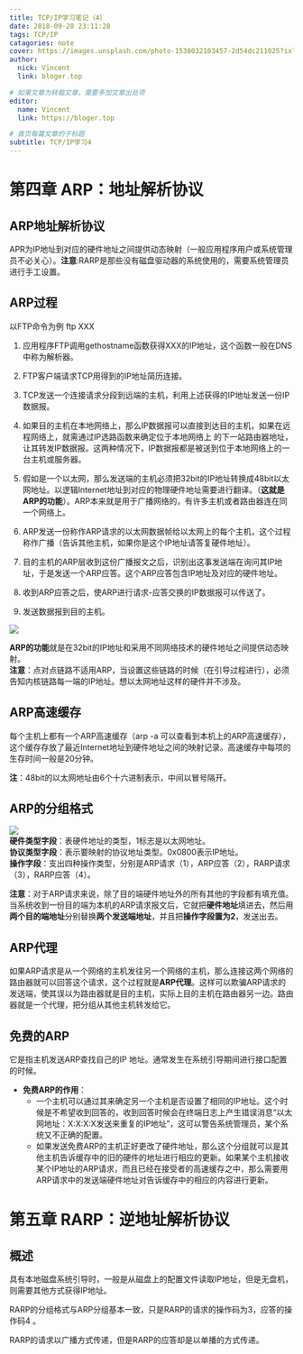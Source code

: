 ```yaml
---
title: TCP/IP学习笔记（4）
date: 2018-09-28 23:11:28
tags: TCP/IP
catagories: note
cover: https://images.unsplash.com/photo-1538032103457-2d54dc211025?ixlib=rb-0.3.5&ixid=eyJhcHBfaWQiOjEyMDd9&s=53bea49b1d2409c5d62e31fde931f0bb&auto=format&fit=crop&w=500&q=60
author: 
  nick: Vincent
  link: bloger.top

# 如果文章为转载文章，需要多加文章出处项
editor:
  name: Vincent
  link: https://bloger.top

# 首页每篇文章的子标题
subtitle: TCP/IP学习4
---
```

# 第四章 ARP：地址解析协议
## ARP地址解析协议
APR为IP地址到对应的硬件地址之间提供动态映射（一般应用程序用户或系统管理员不必关心）。**注意**:RARP是那些没有磁盘驱动器的系统使用的，需要系统管理员进行手工设置。

  ## ARP过程
以FTP命令为例
ftp XXX
  1. 应用程序FTP调用gethostname函数获得XXX的IP地址，这个函数一般在DNS中称为解析器。
  
  2. FTP客户端请求TCP用得到的IP地址简历连接。
  3. TCP发送一个连接请求分段到远端的主机，利用上述获得的IP地址发送一份IP数据报。
  4. 如果目的主机在本地网络上，那么IP数据报可以直接到达目的主机，如果在远程网络上，就需通过IP选路函数来确定位于本地网络上 的下一站路由器地址，让其转发IP数据报。这两种情况下，IP数据报都是被送到位于本地网络上的一台主机或服务器。
  5. 假如是一个以太网，那么发送端的主机必须把32bit的IP地址转换成48bit以太网地址。以逻辑Internet地址到对应的物理硬件地址需要进行翻译。（**这就是ARP的功能**）。ARP本来就是用于广播网络的，有许多主机或者路由器连在同一个网络上。
  6. ARP发送一份称作ARP请求的以太网数据帧给以太网上的每个主机，这个过程称作广播（告诉其他主机，如果你是这个IP地址请答复硬件地址）。
  7. 目的主机的ARP层收到这份广播报文之后，识别出这事发送端在询问其IP地址，于是发送一个ARP应答。这个ARP应答包含IP地址及对应的硬件地址。
  8. 收到ARP应答之后，使ARP进行请求-应答交换的IP数据报可以传送了。
  9. 发送数据报到目的主机。
   
 ![](http://docs.52im.net/extend/docs/book/tcpip/vol1/4/images2/52im_2.png)  


**ARP的功能**就是在32bit的IP地址和采用不同网络技术的硬件地址之间提供动态映射。    
**注意**：点对点链路不适用ARP，当设置这些链路的时候（在引导过程进行），必须告知内核链路每一端的IP地址。想以太网地址这样的硬件并不涉及。

## ARP高速缓存
每个主机上都有一个ARP高速缓存（arp -a 可以查看到本机上的ARP高速缓存），这个缓存存放了最近Internet地址到硬件地址之间的映射记录。高速缓存中每项的生存时间一般是20分钟。

**注**：48bit的以太网地址由6个十六进制表示，中间以冒号隔开。

## ARP的分组格式
![](http://docs.52im.net/extend/docs/book/tcpip/vol1/4/images2/52im_3.png)  
**硬件类型字段**：表硬件地址的类型，1标志是以太网地址。  
**协议类型字段**：表示要映射的协议地址类型。0x0800表示IP地址。  
**操作字段**：支出四种操作类型，分别是ARP请求（1），ARP应答（2），RARP请求（3），RARP应答（4）。   

**注意**：对于ARP请求来说，除了目的端硬件地址外的所有其他的字段都有填充值。当系统收到一份目的端为本机的ARP请求报文后，它就把**硬件地址**填进去，然后用**两个目的端地址**分别替换**两个发送端地址**，并且把**操作字段置为2**，发送出去。

## ARP代理    
如果ARP请求是从一个网络的主机发往另一个网络的主机，那么连接这两个网络的路由器就可以回答这个请求，这个过程就是**ARP代理**。这样可以欺骗ARP请求的发送端，使其误以为路由器就是目的主机，实际上目的主机在路由器另一边。路由器就是一个代理，把分组从其他主机转发给它。

## 免费的ARP
它是指主机发送ARP查找自己的IP 地址。通常发生在系统引导期间进行接口配置的时候。  
- **免费ARP的作用**：
    - 一个主机可以通过其来确定另一个主机是否设置了相同的IP地址。这个时候是不希望收到回答的，收到回答时候会在终端日志上产生错误消息“以太网地址：X:X:X:X发送来重复的IP地址”，这可以警告系统管理员，某个系统又不正确的配置。 
    - 如果发送免费ARP的主机正好更改了硬件地址，那么这个分组就可以是其他主机告诉缓存中的旧的硬件的地址进行相应的更新。如果某个主机接收某个IP地址的ARP请求，而且已经在接受者的高速缓存之中，那么需要用ARP请求中的发送端硬件地址对告诉缓存中的相应的内容进行更新。

# 第五章 RARP：逆地址解析协议

## 概述
具有本地磁盘系统引导时，一般是从磁盘上的配置文件读取IP地址，但是无盘机，则需要其他方式获得IP地址。

RARP的分组格式与ARP分组基本一致，只是RARP的请求的操作码为3，应答的操作码4
。

RARP的请求以广播方式传递，但是RARP的应答却是以单播的方式传递。


